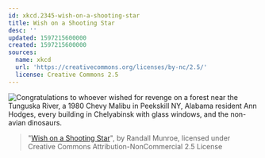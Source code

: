 ```yaml
---
id: xkcd.2345-wish-on-a-shooting-star
title: Wish on a Shooting Star
desc: ''
updated: 1597215600000
created: 1597215600000
sources:
  name: xkcd
  url: 'https://creativecommons.org/licenses/by-nc/2.5/'
  license: Creative Commons 2.5
---
```

![Congratulations to whoever wished for revenge on a forest near the Tunguska River, a 1980 Chevy Malibu in Peekskill NY, Alabama resident Ann Hodges, every building in Chelyabinsk with glass windows, and the non-avian dinosaurs.](https://imgs.xkcd.com/comics/wish_on_a_shooting_star.png)
> "[Wish on a Shooting Star](https://xkcd.com/2345/)", by Randall Munroe, licensed under Creative Commons Attribution-NonCommercial 2.5 License
